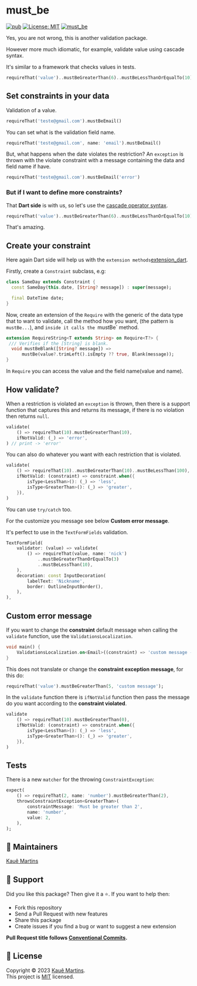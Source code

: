 # must_be

[![pub][pub_badge]][pub_link]
[![License: MIT][license_badge]][license_link]
[![must_be][ci_badge]][ci_link]

Yes, you are not wrong, this is another validation package.

However more much idiomatic, for example, validate value using cascade syntax.

It's similar to a framework that checks values in tests.

```dart
requireThat('value')..mustBeGreaterThan(6)..mustBeLessThanOrEqualTo(10)
```
## Set constraints in your data

Validation of a value.

```dart
requireThat('teste@gmail.com').mustBeEmail()
```

You can set what is the validation field name.

```dart
requireThat('teste@gmail.com', name: 'email').mustBeEmail()
```

But, what happens when the date violates the restriction?
An `exception` is thrown with the violate constraint with a message containing the data and field name if have.

```dart
requireThat('teste@gmail.com').mustBeEmail('error')
```

### But if I want to define more constraints?

That **Dart side** is with us, so let's use the [cascade operator syntax][cascate_dart].

```dart
requireThat('value')..mustBeGreaterThan(6)..mustBeLessThanOrEqualTo(10)
```

That's amazing.

## Create your constraint

Here again Dart side will help us with the `extension methods`[extension_dart].

Firstly, create a `Constraint` subclass, e.g:

```dart
class SameDay extends Constraint {
  const SameDay(this.date, [String? message]) : super(message);

  final DateTime date;
}
```

Now, create an extension of the `Require` with the generic of the data type that to want to validate, call the method how you want, (the pattern is `mustBe...`), and `inside it calls the `mustBe` method.

```dart
extension RequireString<T extends String> on Require<T?> {
 /// Verifies if the [String] is blank.
  void mustBeBlank([String? message]) =>
      mustBe(value?.trimLeft().isEmpty ?? true, Blank(message));
}
```

In `Require` you can access the value and the field name(value and name).

## How validate?

When a restriction is violated an `exception` is thrown, then there is a support function that captures this and returns its message, if there is no violation then returns `null`.

```dart
validate(
    () => requireThat(10).mustBeGreaterThan(10),
    ifNotValid: (_) => 'error',
) // print -> 'error'
```

You can also do whatever you want with each restriction that is violated.

```dart
validate(
    () => requireThat(10)..mustBeGreaterThan(10)..mustBeLessThan(100),
    ifNotValid: (constraint) => constraint.when({
        isType<LessThan>(): (_) => 'less',
        isType<GreaterThan>(): (_) => 'greater',
    }),
)
```

You can use `try/catch` too.

For the customize you message see below **Custom error message**.

It's perfect to use in the `TextFormFields` validation.

```dart
TextFormField(
    validator: (value) => validate(
        () => requireThat(value, name: 'nick')
            ..mustBeGreaterThanOrEqualTo(3)
            ..mustBeLessThan(10),
    ),
    decoration: const InputDecoration(
        labelText: 'Nickname',
        border: OutlineInputBorder(),
    ),
),
```

## Custom error message

If you want to change the **constraint** default message when calling the `validate` function, use the  `ValidationsLocalization`.

```dart
void main() {
    ValidationsLocalization.on<Email>((constraint) => 'custom message - ${constraintException.name}-${constraintException.value}');
}
```

This does not translate or change the **constraint exception message**, for this do:

```dart
requireThat('value').mustBeGreaterThan(5, 'custom message');
```

In the `validate` function there is `ifNotValid` function then pass the message do you want according to the **constraint violated**.

```dart
validate
    () => requireThat(10).mustBeGreaterThan(0),
    ifNotValid: (constraint) => constraint.when({
        isType<LessThan>(): (_) => 'less',
        isType<GreaterThan>(): (_) => 'greater',
    }),
)
```

## Tests

There is a new `matcher` for the throwing `ConstraintException`:

```dart
expect(
    () => requireThat(2, name: 'number').mustBeGreaterThan(2),
    throwsConstraintException<GreaterThan>(
        constraintMessage: 'Must be greater than 2',
        name: 'number',
        value: 2,
    ),
);
```

## 📝 Maintainers

[Kauê Martins][github_profile]

## 🤝 Support

Did you like this package? Then give it a ⭐️. If you want to help then:

- Fork this repository
- Send a Pull Request with new features
- Share this package
- Create issues if you find a bug or want to suggest a new extension

**Pull Request title follows [Conventional Commits][angular_convention]. </br>**

## 📝 License

Copyright © 2023 [Kauê Martins](https://github.com/kmartins).<br />
This project is [MIT](https://opensource.org/licenses/MIT) licensed.

[pub_badge]: https://pub.dev/must_be
[pub_link]: https://pub.dev/must_be
[ci_badge]: https://github.com/kmartins/must_be/actions/workflows/must_be.yaml/badge.svg
[ci_link]: https://github.com/kmartins/must_be/actions
[license_badge]: https://img.shields.io/badge/license-MIT-blue.svg
[license_link]: https://opensource.org/licenses/MIT
[cascate_dart]: https://dart.dev/guides/language/language-tour#cascade-notation
[extension_dart]: https://dart.dev/guides/language/extension-methods
[angular_convention]: https://github.com/angular/angular/blob/22b96b9/CONTRIBUTING.md#-commit-message-guidelines
[github_profile]: https://github.com/kmartins